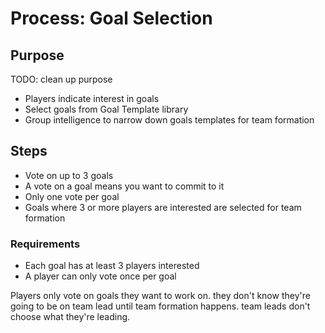# Process: Goal Selection

## Purpose
TODO: clean up purpose
- Players indicate interest in goals
- Select goals from Goal Template library
- Group intelligence to narrow down goals templates for team formation

## Steps
- Vote on up to 3 goals
- A vote on a goal means you want to commit to it
- Only one vote per goal
- Goals where 3 or more players are interested are selected for team formation

### Requirements

- Each goal has at least 3 players interested
- A player can only vote once per goal


Players only vote on goals they want to work on. they don't know they're going to be on team lead until team formation happens. team leads don't choose what they're leading.
